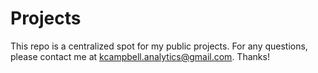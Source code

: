 # Projects
This repo is a centralized spot for my public projects. For any questions, please contact me at kcampbell.analytics@gmail.com. Thanks!


